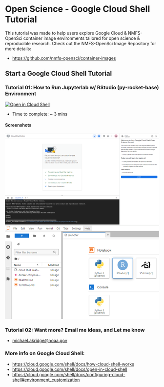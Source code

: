 # Open Science - Google Cloud Shell Tutorial
This tutorial was made to help users explore Google Cloud & NMFS-OpenSci container image environments tailored for open science & reproducible research. Check out the NMFS-OpenSci Image Repository for more details:
- https://github.com/nmfs-opensci/container-images

## Start a Google Cloud Shell Tutorial
### Tutorial 01: How to Run Jupyterlab w/ RStudio (py-rocket-base) Environment

[![Open in Cloud Shell](https://gstatic.com/cloudssh/images/open-btn.svg)](https://shell.cloud.google.com/cloudshell/editor?cloudshell_git_repo=https%3A%2F%2Fgithub.com%2FMichaelAkridge-NOAA%2FOpen-Science-Codespaces&cloudshell_print=cloud-shell-readme.txt&cloudshell_workspace=google-cloud-shell&cloudshell_tutorial=TUTORIAL.md)

- Time to complete: ~ 3 mins

#### Screenshots
<img src="./docs/s01a.png"/>
<img src="./docs/s07.png"/>

### Tutorial 02: Want more? Email me ideas, and Let me know
- michael.akridge@noaa.gov

### More info on Google Cloud Shell:
- https://cloud.google.com/shell/docs/how-cloud-shell-works
- https://cloud.google.com/shell/docs/open-in-cloud-shell
- https://cloud.google.com/shell/docs/configuring-cloud-shell#environment_customization
